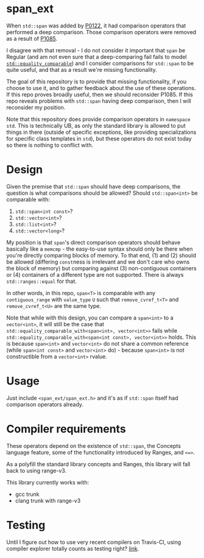 # span_ext

When `std::span` was added by [P0122](https://wg21.link/p0122), it had comparison
operators that performed a deep comparison. Those comparison operators were
removed as a result of [P1085](https://wg21.link/p1085).

I disagree with that removal - I do not consider it important that `span`
be Regular (and am not even sure that a deep-comparing fail fails to model
[`std::equality_comparable`](http://eel.is/c++draft/concept.equalitycomparable))
and I consider comparisons for `std::span` to be quite useful, and that as a
result we're missing functionality.

The goal of this repository is to provide that missing functionality, if you
choose to use it, and to gather feedback about the use of these operations.
If this repo proves broadly useful, then we should reconsider P1085. If this
repo reveals problems with `std::span` having deep comparison, then I will
reconsider my position.

Note that this repository does provide comparison operators in `namespace std`.
This is technically UB, as only the standard library is allowed to put things
in there (outside of specific exceptions, like providing specializations for
specific class templates in `std`), but these operators do not exist today so
there is nothing to conflict with.

# Design

Given the premise that `std::span` should have deep comparisons, the question
is what comparisons should be allowed? Should `std::span<int>` be comparable
with:

1. `std::span<int const>`?
2. `std::vector<int>`?
3. `std::list<int>`?
4. `std::vector<long>`?

My position is that `span`'s direct comparison operators should behave basically
like a `memcmp` - the easy-to-use syntax should only be there when you're
directly comparing blocks of memory. To that end, (1) and (2) should be allowed
(differing `const`ness is irrelevant and we don't care who owns the block of
memory) but comparing against (3) non-contiguous containers or (4) containers
of a different type are not supported. There is always `std::ranges::equal` for
that.

In other words, in this repo,
`span<T>` is comparable with any `contiguous_range` with
`value_type` `U` such that `remove_cvref_t<T>` and `remove_cvref_t<U>` are the
same type.

Note that while with this design, you can compare a `span<int>` to a `vector<int>`,
it will still be the case that `std::equality_comparable_with<span<int>, vector<int>>`
fails while `std::equality_comparable_with<span<int const>, vector<int>>` holds.
This is because `span<int>` and `vector<int>` do not share a common reference
(while `span<int const>` and `vector<int>` do) - because `span<int>` is not
constructible from a `vector<int>` rvalue.

# Usage

Just include `<span_ext/span_ext.h>` and it's as if `std::span` itself had
comparison operators already.

# Compiler requirements

These operators depend on the existence of `std::span`, the Concepts language
feature, some of the functionality introduced by Ranges, and `<=>`.

As a polyfill the standard library concepts and Ranges, this library will
fall back to using range-v3.

This library currently works with:

- gcc trunk
- clang trunk with range-v3

# Testing

Until I figure out how to use very recent compilers on Travis-CI, using
compiler explorer totally counts as testing right? [link](https://godbolt.org/z/yT5kis).
